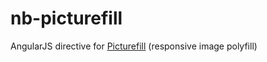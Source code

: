 # nb-picturefill

AngularJS directive for [Picturefill](https://github.com/scottjehl/picturefill) (responsive image polyfill)